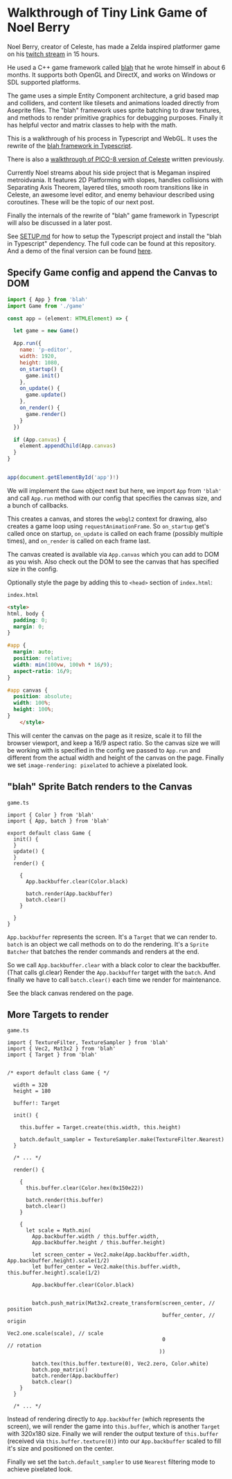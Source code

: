 # Walkthrough of Tiny Link Game of Noel Berry

Noel Berry, creator of Celeste, has made a Zelda inspired platformer game on his [twitch stream](https://www.twitch.tv/noelfb) in 15 hours.

He used a C++ game framework called [blah](https://github.com/NoelFB/blah) that he wrote himself in about 6 months. It supports both OpenGL and DirectX, and works on Windows or SDL supported platforms.

The game uses a simple Entity Component architecture, a grid based map and colliders, and content like tilesets and animations loaded directly from Aseprite files. The "blah" framework uses sprite batching to draw textures, and methods to render primitive graphics for debugging purposes. Finally it has helpful vector and matrix classes to help with the math.

This is a walkthrough of his process in Typescript and WebGL. It uses the rewrite of the [blah framework in Typescript](https://github.com/eguneys/blah).

There is also a [walkthrough of PICO-8 version of Celeste](https://github.com/eguneys/celeste-jumping) written previously.

Currently Noel streams about his side project that is Megaman inspired metroidvania. It features 2D Platforming with slopes, handles collisions with Separating Axis Theorem, layered tiles, smooth room transitions like in Celeste, an awesome level editor, and enemy behaviour described using coroutines. These will be the topic of our next post.

Finally the internals of the rewrite of "blah" game framework in Typescript will also be discussed in a later post.


See [SETUP.md](SETUP.md) for how to setup the Typescript project and install the "blah in Typescript" dependency.
The full code can be found at this repository. And a demo of the final version can be found [here]().

## Specify Game config and append the Canvas to DOM

```js
import { App } from 'blah'
import Game from './game'

const app = (element: HTMLElement) => {

  let game = new Game()

  App.run({
    name: 'p-editor',
    width: 1920,
    height: 1080,
    on_startup() {
      game.init()
    },
    on_update() {
      game.update()
    },
    on_render() {
      game.render()
    }
  })

  if (App.canvas) {
    element.appendChild(App.canvas)
  }
}


app(document.getElementById('app')!)
```

We will implement the `Game` object next but here, we import `App` from `'blah'` and call `App.run` method with our config that specifies the canvas size, and a bunch of callbacks.

This creates a canvas, and stores the `webgl2` context for drawing, also creates a game loop using `requestAnimationFrame`. So `on_startup` get's called once on startup, `on_update` is called on each frame (possibly multiple times), and `on_render` is called on each frame last.

The canvas created is available via `App.canvas` which you can add to DOM as you wish. Also check out the DOM to see the canvas that has specified size in the config.

Optionally style the page by adding this to `<head>` section of `index.html`:

`index.html`

```html
<style>
html, body {
  padding: 0;
  margin: 0;
}

#app {
  margin: auto;
  position: relative;
  width: min(100vw, 100vh * 16/9);
  aspect-ratio: 16/9;
}

#app canvas {
  position: absolute;
  width: 100%;
  height: 100%;
}
    </style>

```


This will center the canvas on the page as it resize, scale it to fill the browser viewport, and keep a 16/9 aspect ratio. So the canvas size we will be working with is specified in the config we passed to `App.run` and different from the actual width and height of the canvas on the page. Finally we set `image-rendering: pixelated` to achieve a pixelated look.


## "blah" Sprite Batch renders to the Canvas

`game.ts`

```
import { Color } from 'blah'
import { App, batch } from 'blah'

export default class Game {
  init() {
  }
  update() {
  }
  render() {

    {
      App.backbuffer.clear(Color.black)

      batch.render(App.backbuffer)
      batch.clear()
    }

  }
}
```


`App.backbuffer` represents the screen. It's a `Target` that we can render to. `batch` is an object we call methods on to do the rendering. It's a `Sprite Batcher` that batches the render commands and renders at the end. 

So we call `App.backbuffer.clear` with a black color to clear the backbuffer. (That calls gl.clear)
Render the `App.backbuffer` target with the `batch`. And finally we have to call `batch.clear()` each time we render for maintenance.

See the black canvas rendered on the page.


## More Targets to render

`game.ts`
```
import { TextureFilter, TextureSampler } from 'blah'
import { Vec2, Mat3x2 } from 'blah'
import { Target } from 'blah'


/* export default class Game { */

  width = 320
  height = 180

  buffer!: Target

  init() {
    
    this.buffer = Target.create(this.width, this.height)

    batch.default_sampler = TextureSampler.make(TextureFilter.Nearest)
  }

  /* ... */

  render() {
    
    {
      this.buffer.clear(Color.hex(0x150e22))

      batch.render(this.buffer)
      batch.clear()
    }

    {
      let scale = Math.min(
        App.backbuffer.width / this.buffer.width,
        App.backbuffer.height / this.buffer.height)

        let screen_center = Vec2.make(App.backbuffer.width, App.backbuffer.height).scale(1/2)
        let buffer_center = Vec2.make(this.buffer.width, this.buffer.height).scale(1/2)

        App.backbuffer.clear(Color.black)


        batch.push_matrix(Mat3x2.create_transform(screen_center, // position
                                                  buffer_center, // origin
                                                  Vec2.one.scale(scale), // scale
                                                  0                      // rotation
                                                 ))

        batch.tex(this.buffer.texture(0), Vec2.zero, Color.white)
        batch.pop_matrix()
        batch.render(App.backbuffer)
        batch.clear()
    }
  }

  /* ... */
```

Instead of rendering directly to `App.backbuffer` (which represents the screen), we will render the game into `this.buffer`, which is another `Target` with 320x180 size. Finally we will render the output texture of `this.buffer` (received via `this.buffer.texture(0)`) into our `App.backbuffer` scaled to fill it's size and positioned on the center.

Finally we set the `batch.default_sampler` to use `Nearest` filtering mode to achieve pixelated look.


